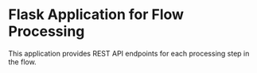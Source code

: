 # Flask Application for Flow Processing

This application provides REST API endpoints for each processing step in the flow.
